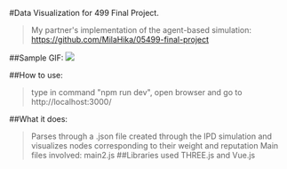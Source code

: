 #Data Visualization for 499 Final Project.
> My partner's implementation of the agent-based simulation: https://github.com/MilaHika/05499-final-project

##Sample GIF:
![](/Animation.gif)

##How to use: 
>type in command "npm run dev", open browser and go to http://localhost:3000/

##What it does:
>Parses through a .json file created through the IPD simulation and visualizes nodes 
>corresponding to their weight and reputation
>Main files involved: main2.js 
##Libraries used
>THREE.js and Vue.js

